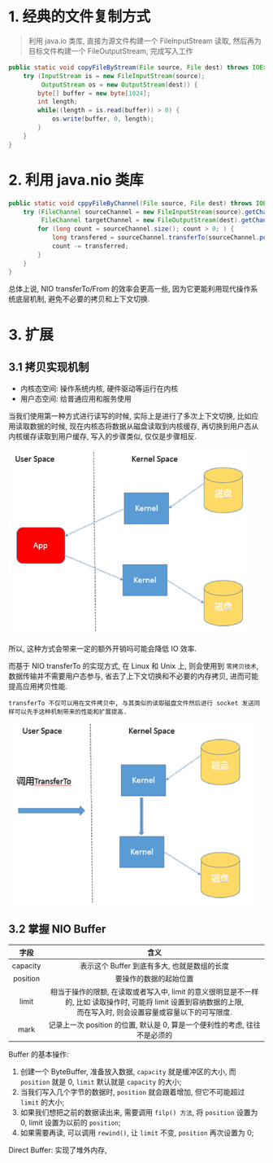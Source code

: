 # 1. 经典的文件复制方式

> 利用 java.io 类库, 直接为源文件构建一个 FileInputStream 读取, 然后再为目标文件构建一个 FileOutputStream, 完成写入工作

```java
public static void copyFileByStream(File source, File dest) throws IOException {
    try (InputStream is = new FileInputStream(source);
         OutputStream os = new OutputStream(dest)) {
        byte[] buffer = new byte[1024];
        int length;
        while((length = is.read(buffer)) > 0) {
            os.write(buffer, 0, length);
        }
    }
}
```

# 2. 利用 java.nio 类库
```java
public static void cppyFileByChannel(File source, File dest) throws IOException {
    try (FileChannel sourceChannel = new FileInputStream(source).getChannel();
         FileChannel targetChannel = new FileOutputStream(dest).getChannel()) {
        for (long count = sourceChannel.size(); count > 0; ) {
            long transfered = sourceChannel.transferTo(sourceChannel.position(), count, targetChannel);
            count -= transferred;
        }
    }
}
```

总体上说, NIO transferTo/From 的效率会更高一些, 因为它更能利用现代操作系统底层机制, 避免不必要的拷贝和上下文切换.

# 3. 扩展
## 3.1 拷贝实现机制
- 内核态空间: 操作系统内核, 硬件驱动等运行在内核
- 用户态空间: 给普通应用和服务使用

当我们使用第一种方式进行读写的时候, 实际上是进行了多次上下文切换, 比如应用读取数据的时候, 现在内核态将数据从磁盘读取到内核缓存, 再切换到用户态从内核缓存读取到用户缓存, 写入的步骤类似, 仅仅是步骤相反.

![](.file-copy_images/1683c0bf.png)

所以, 这种方式会带来一定的额外开销吗可能会降低 IO 效率.

而基于 NIO transferTo 的实现方式, 在 Linux 和 Unix 上, 则会使用到 `零拷贝技术`, 数据传输并不需要用户态参与, 省去了上下文切换和不必要的内存拷贝, 进而可能提高应用拷贝性能.

    transferTo 不仅可以用在文件拷贝中, 与其类似的读取磁盘文件然后进行 socket 发送同样可以先手这种机制带来的性能和扩展提高.
    
![](.file-copy_images/2dc42c0d.png)

## 3.2 掌握 NIO Buffer
| 字段 | 含义 |
| :-: | :-: |
| capacity | 表示这个 Buffer 到底有多大, 也就是数组的长度 |
| position | 要操作的数据的起始位置 |
| limit | 相当于操作的限额, 在读取或者写入中, limit 的意义很明显是不一样的, 比如 读取操作时, 可能将 limit 设置到容纳数据的上限,<br/> 而在写入时, 则会设置容量或容量以下的可写限度.
| mark | 记录上一次 position 的位置, 默认是 0, 算是一个便利性的考虑, 往往不是必须的

Buffer 的基本操作:
1. 创建一个 ByteBuffer, 准备放入数据, `capacity` 就是缓冲区的大小, 而 `position` 就是 0, `limit` 默认就是 `capacity` 的大小;
2. 当我们写入几个字节的数据时, `position` 就会跟着增加, 但它不可能超过 `limit`  的大小;
3. 如果我们想把之前的数据读出来, 需要调用 `filp() 方法`, 将 `position` 设置为 0, limit 设置为以前的 `position`;
4. 如果需要再读, 可以调用 `rewind()`, 让 `limit` 不变, `position` 再次设置为 0;

Direct Buffer: 实现了堆外内存, 
